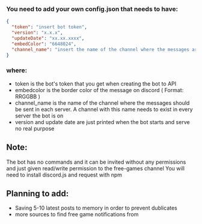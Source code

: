 ### You need to add your own config.json that needs to have:


```json
{
  "token": "insert bot token",
  "version": "x.x.x",
  "updateDate": "xx.xx.xxxx",
  "embedColor": "6648024",
  "channel_name": "insert the name of the channel where the messages are sent"
}
```

### where: 
- token is the bot's token that you get when creating the bot to API
- embedcolor is the  border color of the message on discord ( Format: RRGGBB )
- channel_name is the name of the channel where the messages should be sent in each server. A channel with this name needs to exist in every server the bot is on
- version and update date are just printed when the bot starts and serve no real purpose

## Note:
The bot has no commands and it can be invited without any permissions and just given read/write permission to the free-games channel
You will need to install discord.js and request with npm

## Planning to add:
- Saving 5-10 latest posts to memory in order to prevent dublicates
- more sources to find free game notifications from